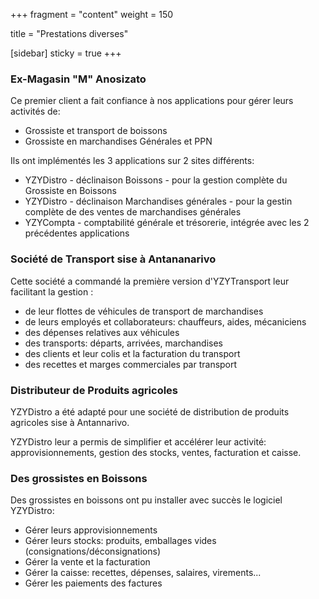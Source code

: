 +++
fragment = "content"
weight = 150

title = "Prestations diverses"

[sidebar]
  sticky = true
+++

### Ex-Magasin "M" Anosizato

Ce premier client a fait confiance à nos applications pour gérer leurs activités de:

* Grossiste et transport de boissons
* Grossiste en marchandises Générales et PPN

Ils ont implémentés les 3 applications sur 2 sites différents:

* YZYDistro - déclinaison Boissons - pour la gestion complète du Grossiste en Boissons
* YZYDistro - déclinaison Marchandises générales - pour la gestin complète de des ventes de marchandises générales
* YZYCompta - comptabilité générale et trésorerie, intégrée avec les 2 précédentes applications


### Société de Transport sise à Antananarivo

Cette société a commandé la première version d'YZYTransport leur facilitant la gestion :

* de leur flottes de véhicules de transport de marchandises
* de leurs employés et collaborateurs: chauffeurs, aides, mécaniciens
* des dépenses relatives aux véhicules
* des transports: départs, arrivées, marchandises
* des clients et leur colis et la facturation du transport
* des recettes et marges commerciales par transport

### Distributeur de Produits agricoles

YZYDistro a été adapté pour une société de distribution de produits agricoles sise à Antannarivo.

YZYDistro leur a permis de simplifier et accélérer leur activité: approvisionnements, gestion des stocks, ventes, facturation et caisse.

### Des grossistes en Boissons

Des grossistes en boissons ont pu installer avec succès le logiciel YZYDistro:

* Gérer leurs approvisionnements
* Gérer leurs stocks: produits, emballages vides (consignations/déconsignations)
* Gérer la vente et la facturation
* Gérer la caisse: recettes, dépenses, salaires, virements...
* Gérer les paiements des factures
